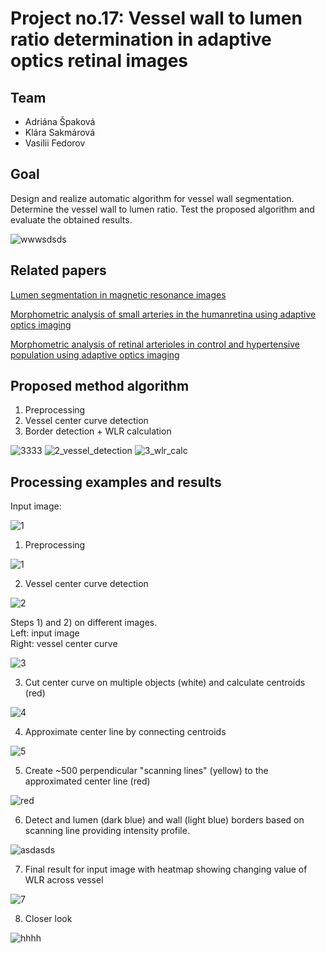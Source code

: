 # Project no.17: Vessel wall to lumen ratio determination in adaptive optics retinal images

## Team
- Adriána Špaková
- Klára Sakmárová
- Vasilii Fedorov

## Goal
Design and realize automatic algorithm for vessel wall segmentation.<br> Determine the
vessel wall to lumen ratio. Test the proposed algorithm and evaluate the obtained
results.

![wwwsdsds](https://user-images.githubusercontent.com/62359460/187036136-71a84cde-fb85-423f-b648-881e24ef16ce.png)



## Related papers
[Lumen segmentation in magnetic resonance images](https://www.sciencedirect.com/science/article/pii/S0010482516302827)

[Morphometric analysis of small arteries in the humanretina using adaptive optics imaging](https://www.researchgate.net/publication/259651521_Morphometric_analysis_of_small_arteries_in_the_human_retina_using_adaptive_optics_imaging_Relationship_with_blood_pressure_and_focal_vascular_changes)

[Morphometric analysis of retinal arterioles in control and hypertensive population using adaptive optics imaging](https://www.ncbi.nlm.nih.gov/pmc/articles/PMC6786142/)

## Proposed method algorithm
1) Preprocessing
2) Vessel center curve detection
3) Border detection + WLR calculation

![3333](https://user-images.githubusercontent.com/62359460/166816821-7fca4046-c493-4d89-96b8-62b5b6db5419.png)
![2_vessel_detection](https://user-images.githubusercontent.com/62359460/166816819-8e986929-067a-48e4-950e-2954ef4a7098.png)
![3_wlr_calc](https://user-images.githubusercontent.com/62359460/166816987-aa0ced56-463e-4c05-beb9-5c3a2beb3ff9.png)

## Processing examples and results
Input image:

![1](https://user-images.githubusercontent.com/62359460/187036354-82e2841f-6324-4ee4-b248-428b22390b45.png)



1) Preprocessing

![1](https://user-images.githubusercontent.com/62359460/187036203-e1d26dc4-86c7-4b92-81ac-da7932af5456.png)

2) Vessel center curve detection

![2](https://user-images.githubusercontent.com/62359460/187036205-9336b7e6-6b6a-449c-940e-e0fe51b0733b.png)

Steps 1) and 2) on different images.<br> Left: input image <br> Right: vessel center curve

![3](https://user-images.githubusercontent.com/62359460/187036206-90cbc9b3-e221-43a9-9358-c6634f9a3171.png)

3) Cut center curve on multiple objects (white) and calculate centroids (red)

![4](https://user-images.githubusercontent.com/62359460/187036207-be87de78-f60d-4cdb-8233-6b962b9b0413.png)

4) Approximate center line by connecting centroids

![5](https://user-images.githubusercontent.com/62359460/187036209-642c4e09-e49a-4d1a-83dc-9fe75b3cd9e4.png)

5) Create ~500 perpendicular "scanning lines" (yellow) to the approximated center line (red)

![red](https://user-images.githubusercontent.com/62359460/187036748-a3e25e8a-0419-46c8-9972-80e351ea2751.png)

6) Detect and lumen (dark blue) and wall (light blue) borders based on scanning line providing intensity profile.

![asdasds](https://user-images.githubusercontent.com/62359460/187036758-ba2b6215-0565-414e-b622-1e4b6a8e1b01.png)

7) Final result for input image with heatmap showing changing value of WLR across vessel

![7](https://user-images.githubusercontent.com/62359460/187036211-b34cc108-5f2f-497e-8cdf-ddcab25b2af9.png)

8) Closer look

![hhhh](https://user-images.githubusercontent.com/62359460/187037106-63a86c31-0727-4cbd-b9a2-bf698b2a0bf1.png)





